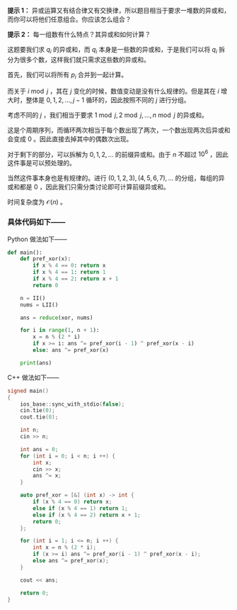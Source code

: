 **提示 1：** 异或运算又有结合律又有交换律，所以题目相当于要求一堆数的异或和，而你可以将他们任意组合。你应该怎么组合？

**提示 2：** 每一组数有什么特点？其异或和如何计算？

这题要我们求 $q_i$ 的异或和，而 $q_i$ 本身是一些数的异或和，于是我们可以将 $q_i$ 拆分为很多个数，这样我们就只需求这些数的异或和。

首先，我们可以将所有 $p_i$ 合并到一起计算。

而关于 $i\bmod j$ ，其在 $j$ 变化的时候，数值变动是没有什么规律的。但是其在 $i$ 增大时，整体是 $0,1,2,\dots, j-1$ 循环的，因此按照不同的 $j$ 进行分组。

考虑不同的 $j$ ，我们相当于要求 $1\bmod j, 2\bmod j,\dots, n\bmod j$ 的异或和。

这是个周期序列，而循环两次相当于每个数出现了两次，一个数出现两次后异或和会变成 $0$ 。因此直接去掉其中的偶数次出现。

对于剩下的部分，可以拆解为 $0,1,2,\dots$ 的前缀异或和。由于 $n$ 不超过 $10^6$ ，因此这件事是可以预处理的。

当然这件事本身也是有规律的。进行 $(0,1,2,3),(4,5,6,7),\dots$ 的分组，每组的异或和都是 $0$ ，因此我们只需分类讨论即可计算前缀异或和。

时间复杂度为 $\mathcal{O}(n)$ 。

### 具体代码如下——

Python 做法如下——

```Python []
def main():
    def pref_xor(x):
        if x % 4 == 0: return x
        if x % 4 == 1: return 1
        if x % 4 == 2: return x + 1
        return 0

    n = II()
    nums = LII()

    ans = reduce(xor, nums)

    for i in range(1, n + 1):
        x = n % (2 * i)
        if x >= i: ans ^= pref_xor(i - 1) ^ pref_xor(x - i)
        else: ans ^= pref_xor(x)

    print(ans)
```

C++ 做法如下——

```cpp []
signed main()
{
    ios_base::sync_with_stdio(false);
    cin.tie(0);
    cout.tie(0);

    int n;
    cin >> n;

    int ans = 0;
    for (int i = 0; i < n; i ++) {
        int x;
        cin >> x;
        ans ^= x;
    }

    auto pref_xor = [&] (int x) -> int {
        if (x % 4 == 0) return x;
        else if (x % 4 == 1) return 1;
        else if (x % 4 == 2) return x + 1;
        return 0;
    };

    for (int i = 1; i <= n; i ++) {
        int x = n % (2 * i);
        if (x >= i) ans ^= pref_xor(i - 1) ^ pref_xor(x - i);
        else ans ^= pref_xor(x);
    }

    cout << ans;

    return 0;
}
``` 

